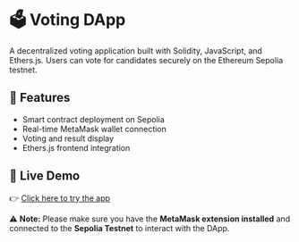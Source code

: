 # 🗳️ Voting DApp

A decentralized voting application built with Solidity, JavaScript, and Ethers.js. Users can vote for candidates securely on the Ethereum Sepolia testnet.

## 🚀 Features
- Smart contract deployment on Sepolia
- Real-time MetaMask wallet connection
- Voting and result display
- Ethers.js frontend integration

## 🔗 Live Demo
👉 [Click here to try the app](https://vodap.netlify.app/)

⚠️ **Note:** Please make sure you have the **MetaMask extension installed** and connected to the **Sepolia Testnet** to interact with the DApp.
